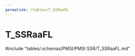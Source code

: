 ```yaml
---
permalink: /tables/T_SSRaaFL
---
```

# T\_SSRaaFL
<!-- SPDX-License-Identifier: MPL-2.0 -->

<!-- ATTENTION : Ne pas supprimer ou modifier la ligne ci-dessous -->
#include "tables/.schemas/PMSI/PMSI SSR/T_SSRaaFL.md"
<!-- ATTENTION : Ne pas supprimer ou modifier la ligne ci-dessus -->
